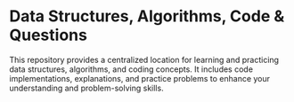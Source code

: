 # Data Structures, Algorithms, Code & Questions

This repository provides a centralized location for learning and practicing data structures, algorithms, and coding concepts. It includes code implementations, explanations, and practice problems to enhance your understanding and problem-solving skills.
